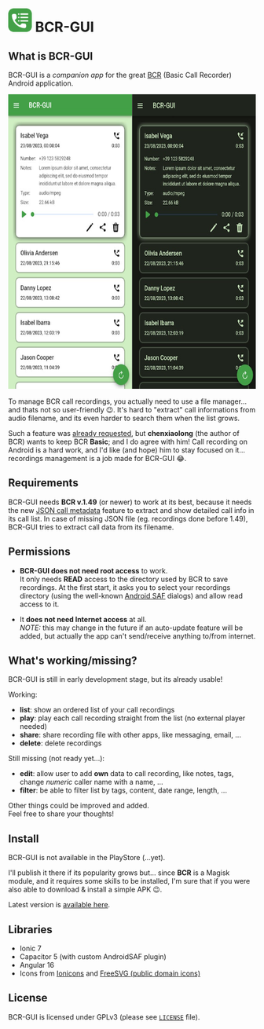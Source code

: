 # <img src="src/assets/icons/icon-rounded.svg" height="48px"> BCR-GUI

## What is BCR-GUI

BCR-GUI is a _companion app_ for the great [BCR](https://github.com/chenxiaolong/BCR) (Basic Call Recorder) Android application.

<img src="docs/images/screenshot-main.jpg?nocache=1" height="600px">


To manage BCR call recordings, you actually need to use a file manager... and thats not so user-friendly 😉.
It's hard to "extract" call informations from audio filename, and its even harder to search them when the list grows.

Such a feature was [already requested](https://github.com/chenxiaolong/BCR/issues/135#issuecomment-1642889831), but **chenxiaolong** (the author of BCR) wants to keep BCR **Basic**; and I do agree with him! Call recording on Android is a hard work, and I'd like (and hope) him to stay focused on it... recordings management is a job made for BCR-GUI 😂.

## Requirements

BCR-GUI needs **BCR v.1.49** (or newer) to work at its best, because it needs the new [JSON call metadata](https://github.com/chenxiaolong/BCR/issues/380) feature to extract and show detailed call info in its call list. In case of missing JSON file (eg. recordings done before 1.49), BCR-GUI tries to extract call data from its filename.

## Permissions

- **BCR-GUI does not need root access** to work. \
  It only needs **READ** access to the directory used by BCR to save recordings. At the first start, it asks you to select your recordings directory (using the well-known [Android SAF](https://developer.android.com/training/data-storage/shared/documents-files) dialogs) and allow read access to it.

- It **does not need Internet access** at all. \
  _NOTE:_ this may change in the future if an auto-update feature will be added, but actually the app can't send/receive anything to/from internet.

## What's working/missing?

BCR-GUI is still in early development stage, but its already usable!

Working:

- **list**: show an ordered list of your call recordings
- **play**: play each call recording straight from the list (no external player needed)
- **share**: share recording file with other apps, like messaging, email, ...
- **delete**: delete recordings

Still missing (not ready yet...):

- **edit**: allow user to add **own** data to call recording, like notes, tags, change _numeric_ caller name with a name, ...
- **filter**: be able to filter list by tags, content, date range, length, ...

Other things could be improved and added. \
Feel free to share your thoughts!

## Install

BCR-GUI is not available in the PlayStore (...yet).

I'll publish it there if its popularity grows but... since **BCR** is a Magisk module, and it requires some skills to be installed, I'm sure that if you were also able to download & install a simple APK 😉.

Latest version is [available here](https://github.com/nicorac/bcr-gui/releases/).

## Libraries

- Ionic 7
- Capacitor 5 (with custom AndroidSAF plugin)
- Angular 16
- Icons from [Ionicons](https://ionic.io/ionicons/v4) and [FreeSVG (public domain icons)](https://freesvg.org/1547046949)

## License

BCR-GUI is licensed under GPLv3 (please see [`LICENSE`](./LICENSE) file).
